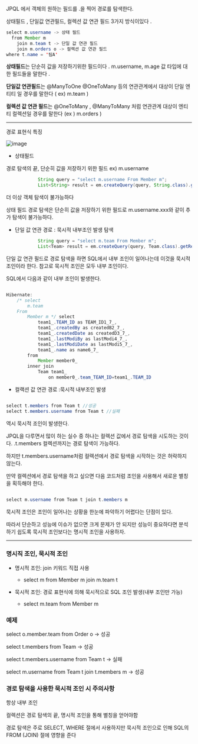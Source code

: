 JPQL 에서 객체의 원하는 필드를 .을 찍어  경로를 탐색한다. 

상태필드 ,  단일값 연관필드,  컬렉션 값 연관 필드  3가지 방식이있다 . 

```java
select m.username -> 상태 필드 
  from Member m 
    join m.team t -> 단일 값 연관 필드 
    join m.orders o -> 컬렉션 값 연관 필드 
where t.name = '팀A'


```


**상태필드**는 단순히 값을 저장하기위한 필드이다 . m.username, m.age 값 타입에 대한 필드들을 말한다 . 


**단일값 연관필드**는 @ManyToOne @OneToMany  등의 연관관계에서 대상이 단일 엔티티 일 경우를 말한다 ( ex) m.team )
 

**컬렉션 값 연관 필드**는 @OneToMany , @ManyToMany 처럼 연관관계 대상이 엔티티 컬렉션일 경우를 말한다  (ex ) m.orders )

---

경로 표현식 특징

![image](https://user-images.githubusercontent.com/78454649/154632748-9c07e805-9beb-4cda-83ca-5eb121812ed3.png)


* 상태필드 

경로 탐색의 끝, 단순히 값을 저장하기 위한 필드 ex) m.username

```java
            String query = "select m.username From Member m";
            List<String> result = em.createQuery(query, String.class).getResultList();
```

더 이상 객체 탐색이 불가능하다 

상태 필드 경로 탐색은 단순히 값을 저장하기 위한 필드로 m.username.xxx와 같이 추가 탐색이 불가능하다. 


* 단일 값 연관 경로 : 묵시적 내부조인 발생 탐색 

```java
            String query = "select m.team From Member m";
            List<Team> result = em.createQuery(query, Team.class).getResultList();

```

단일 값 연관 필드로 경로 탐색을 하면 SQL에서 내부 조인이 일어나는데 이것을 묵시적 조인이라 한다. 참고로 묵시적 조인은 모두 내부 조인이다.

SQL에서 다음과 같이 내부 조인이 발생한다.

```java

Hibernate: 
    /* select
        m.team 
    From
        Member m */ select
            team1_.TEAM_ID as TEAM_ID1_7_,
            team1_.createdBy as createdB2_7_,
            team1_.createdDate as createdD3_7_,
            team1_.lastModiBy as lastModi4_7_,
            team1_.lastModiDate as lastModi5_7_,
            team1_.name as name6_7_ 
        from
            Member member0_ 
        inner join
            Team team1_ 
                on member0_.team_TEAM_ID=team1_.TEAM_ID

```

* 컬랙션 값 연관 경로 :묵시적 내부조인 발생 

```java

select t.members from Team t //성공
select t.members.username from Team t //실패

```
역시 묵시적 조인이 발생한다.

JPQL을 다루면서 많이 하는 실수 중 하나는 컬렉션 값에서 경로 탐색을 시도하는 것이다. .t.members 컬렉션까지는 경로 탐색이 가능하다. 

하지만 t.members.username처럼 컬렉션에서 경로 탐색을 시작하는 것은 허락하지 않는다. 

만약 컬렉션에서 경로 탐색을 하고 싶으면 다음 코드처럼 조인을 사용해서 새로운 별칭을 획득해야 한다.

```java

select m.username from Team t join t.members m

```

묵시적 조인은 조인이 일어나는 상황을 한눈에 파악하기 어렵다는 단점이 있다. 

따라서 단순하고 성능에 이슈가 없으면 크게 문제가 안 되지만 성능이 중요하다면 분석하기 쉽도록 묵시적 조인보다는 명시적 조인을 사용하자.


---

### 명시직 조인, 묵시적 조인

* 명시적 조인: join 키워드 직접 사용
  * select m from Member m join m.team t

* 묵시적 조인: 경로 표현식에 의해 묵시적으로 SQL 조인 발생(내부 조인만 가능) 
  * select m.team from Member m

### 예제

 select o.member.team from Order o -> 성공
 
 select t.members from Team -> 성공
 
 select t.members.username from Team t -> 실패
 
 select m.username from Team t join t.members m -> 성공
 

### 경로 탐색을 사용한 묵시적 조인 시 주의사항

항상 내부 조인

컬렉션은 경로 탐색의 끝, 명시적 조인을 통해 별칭을 얻어야함

경로 탐색은 주로 SELECT, WHERE 절에서 사용하지만 묵시적 조인으로 인해 SQL의 FROM (JOIN) 절에 영향을 준다
